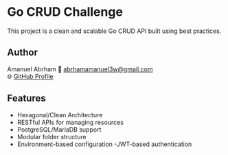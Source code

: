 # Go CRUD Challenge

This project is a clean and scalable Go CRUD API built using best practices.

## Author

Amanuel Abrham 
📧 abrhamamanuel3w@gmail.com  
🌐 [GitHub Profile](https://github.com/amarezewdie)

## Features

- Hexagonal/Clean Architecture
- RESTful APIs for managing resources
- PostgreSQL/MariaDB support
- Modular folder structure
- Environment-based configuration
-JWT-based authentication
